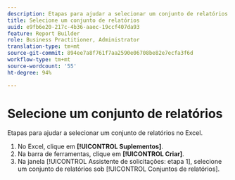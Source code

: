 ```yaml
---
description: Etapas para ajudar a selecionar um conjunto de relatórios no Excel.
title: Selecione um conjunto de relatórios
uuid: e9fb6e20-217c-4b36-aaec-19ccf407da93
feature: Report Builder
role: Business Practitioner, Administrator
translation-type: tm+mt
source-git-commit: 894ee7a8f761f7aa2590e06708be82e7ecfa3f6d
workflow-type: tm+mt
source-wordcount: '55'
ht-degree: 94%

---
```



# Selecione um conjunto de relatórios

Etapas para ajudar a selecionar um conjunto de relatórios no Excel.

1. No Excel, clique em **[!UICONTROL Suplementos]**.
1. Na barra de ferramentas, clique em **[!UICONTROL Criar]**.
1. Na janela [!UICONTROL Assistente de solicitações: etapa 1], selecione um conjunto de relatórios sob [!UICONTROL Conjuntos de relatórios].
